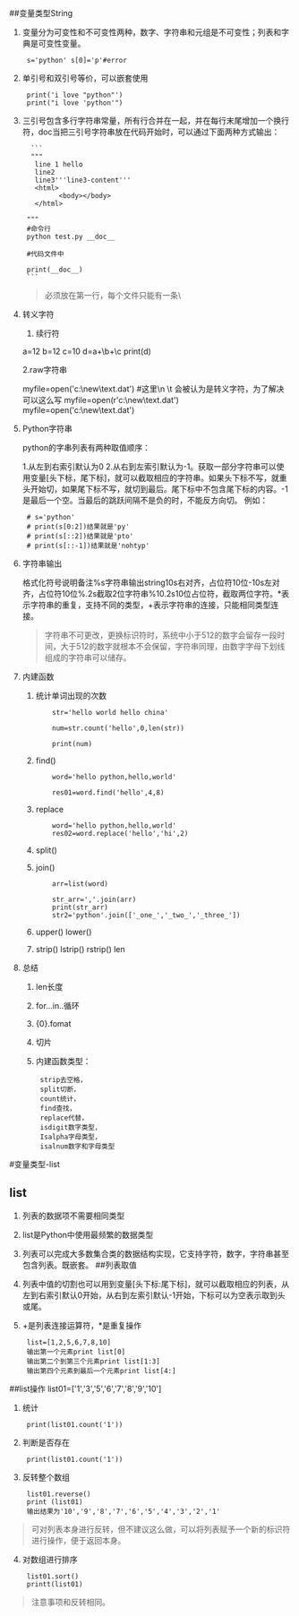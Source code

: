 ##变量类型String
1. 变量分为可变性和不可变性两种，数字、字符串和元组是不可变性；列表和字典是可变性变量。

		s='python' s[0]='p'#error
2. 单引号和双引号等价，可以嵌套使用

		print('i love "python"')
		print("i love 'python'")
3. 三引号包含多行字符串常量，所有行合并在一起，并在每行末尾增加一个换行符，doc当把三引号字符串放在代码开始时，可以通过下面两种方式输出：
		
		 ```
   		 """
          line 1 hello
          line2
          line3'''line3-content'''
          <html>
                <body></body>
          </html>

    	"""
    	#命令行
    	python test.py __doc__

   	 	#代码文件中

	    print(__doc__)
		```
	>必须放在第一行，每个文件只能有一条\

4. 转义字符
	1. 续行符
	
	a=12 b=12 c=10 d=a+\b+\c
	print(d)

	2.raw字符串

	myfile=open('c:\new\text.dat') #这里\n \t 会被认为是转义字符，为了解决可以这么写 myfile=open(r'c:\new\text.dat') myfile=open('c:\new\text.dat')
5. Python字符串

	python的字串列表有两种取值顺序：
	
	1.从左到右索引默认为0
	2.从右到左索引默认为-1。获取一部分字符串可以使用变量[头下标，尾下标]，就可以截取相应的字符串。如果头下标不写，就重头开始切，如果尾下标不写，就切到最后。尾下标中不包含尾下标的内容。-1是最后一个空。当最后的跳跃间隔不是负的时，不能反方向切。
	例如：

		# s='python'
		# print(s[0:2])结果就是'py'
		# print(s[::2])结果就是'pto'
		# print(s[::-1])结果就是'nohtyp'

6. 字符串输出
	
	格式化符号说明备注%s字符串输出string10s右对齐，占位符10位-10s左对齐，占位符10位%.2s截取2位字符串%10.2s10位占位符，截取两位字符。*表示字符串的重复，支持不同的类型，+表示字符串的连接，只能相同类型连接。
	>字符串不可更改，更换标识符时，系统中小于512的数字会留存一段时间，大于512的数字就根本不会保留，字符串同理，由数字字母下划线组成的字符串可以储存。

7. 内建函数
    1. 统计单词出现的次数
    
        ```
            str='hello world hello china'
    
            num=str.count('hello',0,len(str))
    
            print(num)
        ```
    
    2. find()

        ```
            word='hello python,hello,world'

            res01=word.find('hello',4,8)
        ```
    3. replace

        ```
            word='hello python,hello,world'
            res02=word.replace('hello','hi',2)
        ```
    4. split()
    5. join()

        ```
            arr=list(word)

            str_arr=','.join(arr)
            print(str_arr)
            str2='python'.join(['_one_','_two_','_three_'])
        ```
    5. upper() lower()
    6. strip() lstrip() rstrip() len
8. 总结
	1. len长度
	2. for...in..循环
	3. {0}.fomat
	4. 切片
	5. 内建函数类型：	
	
			strip去空格，
			split切断，
			count统计，
			find查找，
			replace代替，
			isdigit数字类型，
			Isalpha字母类型，
			isalnum数字和字母类型

#变量类型-list
## list
1. 列表的数据项不需要相同类型

2. list是Python中使用最频繁的数据类型

3. 列表可以完成大多数集合类的数据结构实现，它支持字符，数字，字符串甚至包含列表。既嵌套。
##列表取值
1. 列表中值的切割也可以用到变量[头下标:尾下标]，就可以截取相应的列表，从左到右索引默认0开始，从右到左索引默认-1开始，下标可以为空表示取到头或尾。
2. +是列表连接运算符，*是重复操作

		list=[1,2,5,6,7,8,10]
		输出第一个元素print list[0]
		输出第二个到第三个元素print list[1:3]
		输出第四个元素到最后一个元素print list[4:]
##list操作
list01=['1','3','5','6','7','8','9','10']

1. 统计

		print(list01.count('1'))
2. 判断是否存在

		print(list01.count('1'))
3. 反转整个数组
		
		list01.reverse()
		print (list01)
		输出结果为'10','9','8','7','6','5','4','3','2','1'
>可对列表本身进行反转，但不建议这么做，可以将列表赋予一个新的标识符进行操作，便于返回本身。

4. 对数组进行排序
		
		list01.sort()
		printt(list01)
>注意事项和反转相同。

		